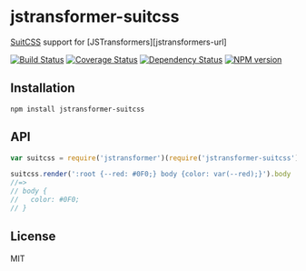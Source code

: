 # jstransformer-suitcss

[SuitCSS](https://github.com/suitcss/preprocessor) support for [JSTransformers][jstransformers-url]

[![Build Status](https://img.shields.io/travis/jstransformers/jstransformer-suitcss/master.svg)](https://travis-ci.org/jstransformers/jstransformer-suitcss)
[![Coverage Status](https://img.shields.io/coveralls/jstransformers/jstransformer-suitcss/master.svg)](https://coveralls.io/r/jstransformers/jstransformer-suitcss?branch=master)
[![Dependency Status](https://img.shields.io/david/jstransformers/jstransformer-suitcss/master.svg)](http://david-dm.org/jstransformers/jstransformer-suitcss)
[![NPM version](https://img.shields.io/npm/v/jstransformer-suitcss.svg)](https://www.npmjs.org/package/jstransformer-suitcss)

## Installation

    npm install jstransformer-suitcss

## API

```js
var suitcss = require('jstransformer')(require('jstransformer-suitcss'));

suitcss.render(':root {--red: #0F0;} body {color: var(--red);}').body
//=>
// body {
//   color: #0F0;
// }
```

## License

MIT
